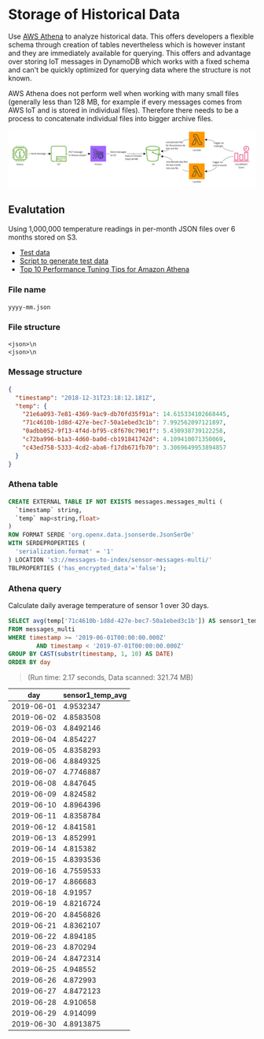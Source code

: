# Storage of Historical Data

Use [AWS Athena](https://docs.aws.amazon.com/athena/latest/ug/what-is.html) to analyze historical data. This offers developers a flexible schema through creation of tables nevertheless which is however instant and they are immediately available for querying. This offers and advantage over storing IoT messages in DynamoDB which works with a fixed schema and can't be quickly optimized for querying data where the structure is not known.

AWS Athena does not perform well when working with many small files (generally less than 128 MB, for example if every messages comes from AWS IoT and is stored in individual files). Therefore there needs to be a process to concatenate individual files into bigger archive files.

![Pipeline](./AWS%20Historical%20Data%20Pipieline.jpg)

## Evalutation

Using 1,000,000 temperature readings in per-month JSON files over 6 months stored on S3.

 - [Test data](https://drive.google.com/open?id=1COcGT_04FSXtOGqIrz4gKoZaxtYv7ezo)
 - [Script to generate test data](./generate-sensor-messages.ts)
 - [Top 10 Performance Tuning Tips for Amazon Athena](https://aws.amazon.com/blogs/big-data/top-10-performance-tuning-tips-for-amazon-athena/)

### File name

`yyyy-mm.json`

### File structure

```
<json>\n
<json>\n
```

### Message structure

```json
{
  "timestamp": "2018-12-31T23:18:12.181Z",
  "temp": {
    "21e6a093-7e81-4369-9ac9-db70fd35f91a": 14.615334102668445,
    "71c4610b-1d8d-427e-bec7-50a1ebed3c1b": 7.992562097121897,
    "0adbb052-9f13-4f4d-bf95-c8f670c7901f": 5.430938739122258,
    "c72ba996-b1a3-4d60-ba0d-cb191841742d": 4.109410071350069,
    "c43ed758-5333-4cd2-aba6-f17db671fb70": 3.3069649953894857
  }
}
```

### Athena table

```sql
CREATE EXTERNAL TABLE IF NOT EXISTS messages.messages_multi (
  `timestamp` string,
  `temp` map<string,float> 
)
ROW FORMAT SERDE 'org.openx.data.jsonserde.JsonSerDe'
WITH SERDEPROPERTIES (
  'serialization.format' = '1'
) LOCATION 's3://messages-to-index/sensor-messages-multi/'
TBLPROPERTIES ('has_encrypted_data'='false');
```

### Athena query

Calculate daily average temperature of sensor 1 over 30 days.

```sql
SELECT avg(temp['71c4610b-1d8d-427e-bec7-50a1ebed3c1b']) AS sensor1_temp_avg, CAST(substr(timestamp, 1, 10) AS DATE) AS day
FROM messages_multi
WHERE timestamp >= '2019-06-01T00:00:00.000Z'
        AND timestamp < '2019-07-01T00:00:00.000Z'
GROUP BY CAST(substr(timestamp, 1, 10) AS DATE) 
ORDER BY day
```

> (Run time: 2.17 seconds, Data scanned: 321.74 MB)

| day| sensor1_temp_avg |
|----|------------------|
| 2019-06-01 | 4.9532347 |
| 2019-06-02 | 4.8583508 |
| 2019-06-03 | 4.8492146 |
| 2019-06-04 | 4.854227 |
| 2019-06-05 | 4.8358293 |
| 2019-06-06 | 4.8849325 |
| 2019-06-07 | 4.7746887 |
| 2019-06-08 | 4.847645 |
| 2019-06-09 | 4.824582 |
| 2019-06-10 | 4.8964396 |
| 2019-06-11 | 4.8358784 |
| 2019-06-12 | 4.841581 |
| 2019-06-13 | 4.852991 |
| 2019-06-14 | 4.815382 |
| 2019-06-15 | 4.8393536 |
| 2019-06-16 | 4.7559533 |
| 2019-06-17 | 4.866683 |
| 2019-06-18 | 4.91957 |
| 2019-06-19 | 4.8216724 |
| 2019-06-20 | 4.8456826 |
| 2019-06-21 | 4.8362107 |
| 2019-06-22 | 4.894185 |
| 2019-06-23 | 4.870294 |
| 2019-06-24 | 4.8472314 |
| 2019-06-25 | 4.948552 |
| 2019-06-26 | 4.872993 |
| 2019-06-27 | 4.8472123 |
| 2019-06-28 | 4.910658 |
| 2019-06-29 | 4.914099 |
| 2019-06-30 | 4.8913875 |

